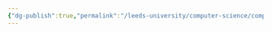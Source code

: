```yaml
---
{"dg-publish":true,"permalink":"/leeds-university/computer-science/compulsory-modules/professional-computing/cw-2-technical-report/cw-2-technical-report/"}
---
```


